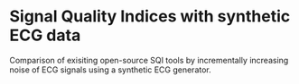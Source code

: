 # Signal Quality Indices with synthetic ECG data
 Comparison of exisiting open-source SQI tools by incrementally increasing noise of ECG signals using a synthetic ECG generator. 
